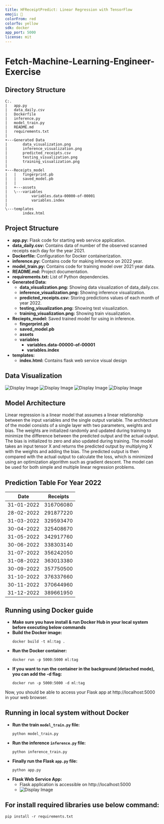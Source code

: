```yaml
---
title: HFReceiptPredict: Linear Regression with TensorFlow
emoji: 🤗
colorFrom: red
colorTo: yellow
sdk: docker
app_port: 5000
license: mit
---
```


# Fetch-Machine-Learning-Engineer-Exercise

## Directory Structure
```
C:.
|   app.py
|   data_daily.csv
|   Dockerfile
|   inference.py
|   model_train.py
|   README.md
|   requirements.txt
|   
+---Generated Data
|       data_visualization.png
|       inference_visualization.png
|       predicted_receipts.csv
|       testing_visualization.png
|       training_visualization.png
|       
+---Receipts_model
|   |   fingerprint.pb
|   |   saved_model.pb
|   |   
|   +---assets
|   \---variables
|           variables.data-00000-of-00001
|           variables.index
|           
\---templates
        index.html
```        
## Project Structure
- **app.py:** Flask code for starting web service application.
- **data_daily.csv:** Contains data of number of the observed scanned receipts each day for the year 2021.
- **Dockerfile:** Configuration for Docker containerization.
- **inference.py:** Contains code for making inference on 2022 year.
- **model_train.py:** Contains code for training model over 2021 year data.
- **README.md:** Project documentation.
- **requirements.txt:** List of Python dependencies.
- **Generated Data:**
  - **data_visualization.png:** Showing data visualization of data_daily.csv.
  - **inference_visualization.png:** Showing inference visualization.
  - **predicted_receipts.csv:** Storing predictions values of each month of year 2022.
  - **testing_visualization.png:** Showing test visualization.
  - **training_visualization.png:** Showing train visualization.
- **Reciepts_model:** Saved trained model for using in inference.
  - **fingerprint.pb**
  - **saved_model.pb**
  - **assets**
  - **variables**
    - **variables.data-00000-of-00001**
    - **variables.index**
- **templates:**
  - **index.html:** Contains flask web service visual design
## Data Visualization
![Display Image](https://github.com/Janmejay1998/Fetch-Machine-Learning-Engineer-Exercise/blob/main/Generated%20Data/data_visualization.png)
![Display Image](https://github.com/Janmejay1998/Fetch-Machine-Learning-Engineer-Exercise/blob/main/Generated%20Data/training_visualization.png)
![Display Image](https://github.com/Janmejay1998/Fetch-Machine-Learning-Engineer-Exercise/blob/main/Generated%20Data/testing_visualization.png)
![Display Image](https://github.com/Janmejay1998/Fetch-Machine-Learning-Engineer-Exercise/blob/main/Generated%20Data/inference_visualization.png)

## Model Architecture

Linear regression is a linear model that assumes a linear relationship between the input variables and the single output variable. The architecture of the model consists of a single layer with two parameters, weights and bias. The weights are initialized randomly and updated during training to minimize the difference between the predicted output and the actual output. The bias is initialized to zero and also updated during training. The model takes an input tensor X and returns the predicted output by multiplying X with the weights and adding the bias. The predicted output is then compared with the actual output to calculate the loss, which is minimized using an optimization algorithm such as gradient descent. The model can be used for both simple and multiple linear regression problems.

## Prediction Table For Year 2022

| Date       | Receipts  |  
|------------|-----------|
| 31-01-2022 | 316706080 |   
| 28-02-2022 | 291877220 |   
| 31-03-2022 | 329593470 |   
| 30-04-2022 | 325408670 |   
| 31-05-2022 | 342917760 |   
| 30-06-2022 | 338303140 |  
| 31-07-2022 | 356242050 |   
| 31-08-2022 | 363013380 |   
| 30-09-2022 | 357750500 |   
| 31-10-2022 | 376337660 |   
| 30-11-2022 | 370644960 |   
| 31-12-2022 | 389661950 |   

## Running using Docker guide
- **Make sure you have install & run Docker Hub in your local system before executing below commands**
- **Build the Docker image:**
  ```
  docker build -t ml:tag .
  ```
- **Run the Docker container:**
  ```
  docker run -p 5000:5000 ml:tag
  ```
- **If you want to run the container in the background (detached mode), you can add the -d flag:**
  ```
  docker run -p 5000:5000 -d ml:tag
  ```
Now, you should be able to access your Flask app at http://localhost:5000 in your web browser.

## Running in local system without Docker
- **Run the train `model_train.py` file:**
  ```
  python model_train.py
  ```
- **Run the inference `inference.py` file:**
  ```
  python inference_train.py
  ```
- **Finally run the Flask `app.py` file:**
  ```
  python app.py
  ```
- **Flask Web Service App:**
  - Flask application is accessible on http://localhost:5000
  - ![Display Image](https://github.com/Janmejay1998/Fetch-Machine-Learning-Engineer-Exercise/blob/main/Generated%20Data/Screenshot%20(211).png)
    
## For install required libraries use below command:
```
pip install -r requirements.txt
```
